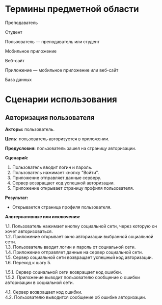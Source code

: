 # Термины предметной области

Преподаватель

Студент

Пользователь — преподаватель или студент

Мобильное приложение

Веб-сайт

Приложение — мобильное приложение или веб-сайт

База данных

# Сценарии использования
## Авторизация пользователя

**Акторы:** пользователь.

**Цель:** пользователь авторизуется в приложении.

**Предусловия:** пользователь зашел на страницу авторизации.

**Сценарий:**
1. Пользователь вводит логин и пароль.
2. Пользователь нажимает кнопку "Войти".
3. Приложение отправляет данные серверу.
4. Сервер возвращает код успешной авторизации.
5. Приложение открывает страницу профиля пользователя.

**Результат:**

- Открывается страница профиля пользователя.

**Альтернативные или исключения:** 

1.1. Пользователь нажимает кнопку социальной сети, через которую он хочет авторизоваться.  
1.2. Приложение открывает окно авторизации выбранной социальной сети.  
1.3. Пользователь вводит логин и пароль от социальной сети.  
1.4. Приложение отправляет данные на сервер социальной сети.  
1.5. Сервер социальной сети возвращает успешный код авторизации.  
1.6. Переход к шагу 5.  

1.5.1. Сервер социальной сети возвращает код ошибки.  
1.5.2. Приложение выводит пользователю сообщение о ошибки авторизации в социальной сети.  

4.1. Сервер возвращает код ошибки.  
4.2. Пользователю выводится сообщение об ошибке авторизации.  
